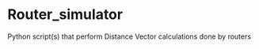 Router_simulator
================

Python script(s) that perform Distance Vector calculations done by routers

